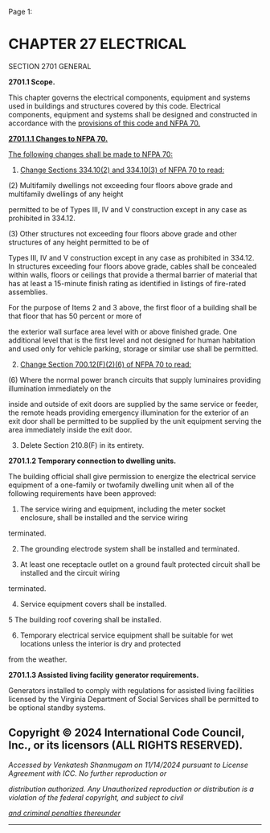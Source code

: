 Page 1:

# CHAPTER 27 ELECTRICAL

 SECTION 2701
 GENERAL


**2701.1 Scope.**


This chapter governs the electrical components, equipment and systems used in buildings and structures covered by this
code. Electrical components, equipment and systems shall be designed and constructed in accordance with the
[provisions of this code and NFPA 70.](http://codes.iccsafe.org/#VACC2021P1_Ch35_PromNFPA_RefStd70_20)


**[2701.1.1 Changes to NFPA 70.](http://codes.iccsafe.org/#VACC2021P1_Ch35_PromNFPA_RefStd70_20)**

[The following changes shall be made to NFPA 70:](http://codes.iccsafe.org/#VACC2021P1_Ch35_PromNFPA_RefStd70_20)

1. [Change Sections 334.10(2) and 334.10(3) of NFPA 70 to read:](http://codes.iccsafe.org/#VACC2021P1_Ch35_PromNFPA_RefStd70_20)


(2) Multifamily dwellings not exceeding four floors above grade and multifamily dwellings of any height


permitted to be of Types III, IV and V construction except in any case as prohibited in 334.12.


(3) Other structures not exceeding four floors above grade and other structures of any height permitted to be of

Types III, IV and V construction except in any case as prohibited in 334.12. In structures exceeding four floors
above grade, cables shall be concealed within walls, floors or ceilings that provide a thermal barrier of material
that has at least a 15-minute finish rating as identified in listings of fire-rated assemblies.

For the purpose of Items 2 and 3 above, the first floor of a building shall be that floor that has 50 percent or more of

the exterior wall surface area level with or above finished grade. One additional level that is the first level and not
designed for human habitation and used only for vehicle parking, storage or similar use shall be permitted.


2. [Change Section 700.12(F)(2)(6) of NFPA 70 to read:](http://codes.iccsafe.org/#VACC2021P1_Ch35_PromNFPA_RefStd70_20)

(6) Where the normal power branch circuits that supply luminaires providing illumination immediately on the

inside and outside of exit doors are supplied by the same service or feeder, the remote heads providing
emergency illumination for the exterior of an exit door shall be permitted to be supplied by the unit equipment
serving the area immediately inside the exit door.

3. Delete Section 210.8(F) in its entirety.

**2701.1.2 Temporary connection to dwelling units.**

The building official shall give permission to energize the electrical service equipment of a one-family or twofamily
dwelling unit when all of the following requirements have been approved:

1. The service wiring and equipment, including the meter socket enclosure, shall be installed and the service wiring

terminated.

2. The grounding electrode system shall be installed and terminated.

3. At least one receptacle outlet on a ground fault protected circuit shall be installed and the circuit wiring


terminated.

4. Service equipment covers shall be installed.

5 The building roof covering shall be installed.


6. Temporary electrical service equipment shall be suitable for wet locations unless the interior is dry and protected

from the weather.

**2701.1.3 Assisted living facility generator requirements.**

Generators installed to comply with regulations for assisted living facilities licensed by the Virginia Department of Social
Services shall be permitted to be optional standby systems.


## Copyright © 2024 International Code Council, Inc., or its licensors (ALL RIGHTS RESERVED).

_Accessed by Venkatesh Shanmugam on 11/14/2024 pursuant to License Agreement with ICC. No further reproduction or_

_distribution authorized. Any Unauthorized reproduction or distribution is a violation of the federal copyright, and subject to civil_

_[and criminal penalties thereunder](http://codes.iccsafe.org/content/VACC2021P1/chapter-27-electrical#VACC2021P1_Ch27_Sec2701)_


-----



